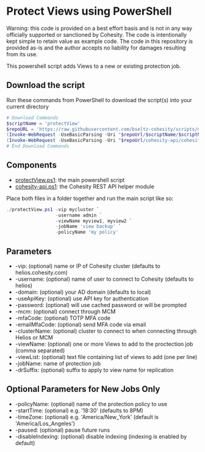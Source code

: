 # Protect Views using PowerShell

Warning: this code is provided on a best effort basis and is not in any way officially supported or sanctioned by Cohesity. The code is intentionally kept simple to retain value as example code. The code in this repository is provided as-is and the author accepts no liability for damages resulting from its use.

This powershell script adds Views to a new or existing protection job.

## Download the script

Run these commands from PowerShell to download the script(s) into your current directory

```powershell
# Download Commands
$scriptName = 'protectView'
$repoURL = 'https://raw.githubusercontent.com/bseltz-cohesity/scripts/master/powershell'
(Invoke-WebRequest -UseBasicParsing -Uri "$repoUrl/$scriptName/$scriptName.ps1").content | Out-File "$scriptName.ps1"; (Get-Content "$scriptName.ps1") | Set-Content "$scriptName.ps1"
(Invoke-WebRequest -UseBasicParsing -Uri "$repoUrl/cohesity-api/cohesity-api.ps1").content | Out-File cohesity-api.ps1; (Get-Content cohesity-api.ps1) | Set-Content cohesity-api.ps1
# End Download Commands
```

## Components

* [protectView.ps1](https://raw.githubusercontent.com/bseltz-cohesity/scripts/master/powershell/protectView/protectView.ps1): the main powershell script
* [cohesity-api.ps1](https://raw.githubusercontent.com/bseltz-cohesity/scripts/master/powershell/cohesity-api/cohesity-api.ps1): the Cohesity REST API helper module

Place both files in a folder together and run the main script like so:

```powershell
./protectView.ps1 -vip mycluster `
                  -username admin `
                  -viewName myview1, myview2 `
                  -jobName 'view backup' `
                  -policyName 'my policy'
```

## Parameters

* -vip: (optional) name or IP of Cohesity cluster (defaults to helios.cohesity.com)
* -username: (optional) name of user to connect to Cohesity (defaults to helios)
* -domain: (optional) your AD domain (defaults to local)
* -useApiKey: (optional) use API key for authentication
* -password: (optional) will use cached password or will be prompted
* -mcm: (optional) connect through MCM
* -mfaCode: (optional) TOTP MFA code
* -emailMfaCode: (optional) send MFA code via email
* -clusterName: (optional) cluster to connect to when connecting through Helios or MCM
* -viewName: (optional) one or more Views to add to the proctection job (comma separated)
* -viewList: (optional) text file containing list of views to add (one per line)
* -jobName: name of protection job
* -drSuffix: (optional) suffix to apply to view name for replication

## Optional Parameters for New Jobs Only

* -policyName: (optional) name of the protection policy to use
* -startTime: (optional) e.g. '18:30' (defaults to 8PM)
* -timeZone: (optional) e.g. 'America/New_York' (default is 'America/Los_Angeles')
* -paused: (optional) pause future runs
* -disableIndexing: (optional) disable indexing (indexing is enabled by default)
